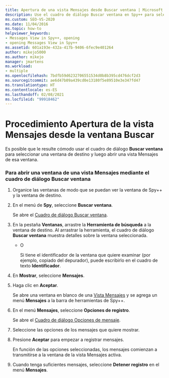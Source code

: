 ```yaml
---
title: Apertura de una vista Mensajes desde Buscar ventana | Microsoft Docs
description: Use el cuadro de diálogo Buscar ventana en Spy++ para seleccionar una ventana de destino y, luego, abrir una vista Mensajes para esa ventana.
ms.custom: SEO-VS-2020
ms.date: 11/04/2016
ms.topic: how-to
helpviewer_keywords:
- Messages View in Spy++, opening
- opening Messages View in Spy++
ms.assetid: 601a193e-432a-417b-9406-6fec9e401264
author: mikejo5000
ms.author: mikejo
manager: jmartens
ms.workload:
- multiple
ms.openlocfilehash: 7bdfb59d6232706551534d0b8b395cd476dcf2d3
ms.sourcegitcommit: ae6d47b09a439cd0e13180f5e89510e3e347fd47
ms.translationtype: HT
ms.contentlocale: es-ES
ms.lasthandoff: 02/08/2021
ms.locfileid: "99918462"
---
```

# <a name="how-to-open-messages-view-from-find-window"></a>Procedimiento Apertura de la vista Mensajes desde la ventana Buscar
Es posible que le resulte cómodo usar el cuadro de diálogo **Buscar ventana** para seleccionar una ventana de destino y luego abrir una vista Mensajes de esa ventana.

### <a name="to-open-a-messages-view-window-using-the-find-window-dialog-box"></a>Para abrir una ventana de una vista Mensajes mediante el cuadro de diálogo Buscar ventana

1. Organice las ventanas de modo que se puedan ver la ventana de Spy++ y la ventana de destino.

2. En el menú de **Spy**, seleccione **Buscar ventana**.

    Se abre el [Cuadro de diálogo Buscar ventana](../debugger/find-window-dialog-box.md).

3. En la pestaña **Ventanas**, arrastre la **Herramienta de búsqueda** a la ventana de destino. Al arrastrar la herramienta, el cuadro de diálogo **Buscar ventana** muestra detalles sobre la ventana seleccionada.

   - O

     Si tiene el identificador de la ventana que quiere examinar (por ejemplo, copiado del depurador), puede escribirlo en el cuadro de texto **Identificador**.

4. En **Mostrar**, seleccione **Mensajes**.

5. Haga clic en **Aceptar**.

    Se abre una ventana en blanco de una [Vista Mensajes](../debugger/messages-view.md) y se agrega un menú **Mensajes** a la barra de herramientas de Spy++.

6. En el menú **Mensajes**, seleccione **Opciones de registro**.

    Se abre el [Cuadro de diálogo Opciones de mensaje](../debugger/message-options-dialog-box.md).

7. Seleccione las opciones de los mensajes que quiere mostrar.

8. Presione **Aceptar** para empezar a registrar mensajes.

    En función de las opciones seleccionadas, los mensajes comienzan a transmitirse a la ventana de la vista Mensajes activa.

9. Cuando tenga suficientes mensajes, seleccione **Detener registro** en el menú **Mensajes**.
